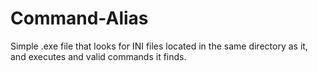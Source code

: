 # Command-Alias
Simple .exe file that looks for INI files located in the same directory as it, and executes and valid commands it finds.
